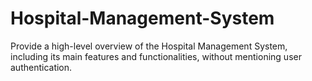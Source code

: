 # Hospital-Management-System
Provide a high-level overview of the Hospital Management System, including its main features and functionalities, without mentioning user authentication.
